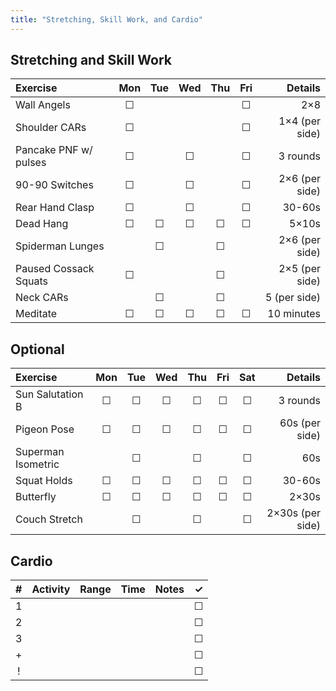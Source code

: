 ```yaml
---
title: "Stretching, Skill Work, and Cardio"
---
```


## Stretching and Skill Work

| Exercise                  | Mon | Tue | Wed | Thu | Fri | Details                   |
|:------------|:-:|:-:|:-:|:-:|:-:|----------:|
| Wall Angels               | ☐   |     |     |     | ☐   | 2×8                       |
| Shoulder CARs             | ☐   |     |     |     | ☐   | 1×4 (per side)            |
| Pancake PNF w/ pulses     | ☐   |     | ☐   |     | ☐   | 3 rounds                  |
| 90-90 Switches            | ☐   |     | ☐   |     | ☐   | 2×6 (per side)            |
| Rear Hand Clasp           | ☐   |     | ☐   |     | ☐   | 30-60s                    |
| Dead Hang                 | ☐   | ☐   | ☐   | ☐   | ☐   | 5×10s                     |
| Spiderman Lunges          |     | ☐   |     | ☐   |     | 2×6 (per side)            |
| Paused Cossack Squats     | ☐   |     |     | ☐   |     | 2×5 (per side)            |
| Neck CARs                 |     | ☐   |     | ☐   |     | 5 (per side)              |
| Meditate                  | ☐   | ☐   | ☐   | ☐   | ☐   | 10 minutes                |

## Optional

| Exercise                  | Mon | Tue | Wed | Thu | Fri | Sat | Details                   |
|:------------|:-:|:-:|:-:|:-:|:-:|:-:|----------:|
| Sun Salutation B          | ☐   | ☐   | ☐   | ☐   | ☐   | ☐   | 3 rounds                  |
| Pigeon Pose               | ☐   | ☐   | ☐   | ☐   | ☐   | ☐   | 60s (per side)            |
| Superman Isometric        |     | ☐   |     | ☐   |     | ☐   | 60s                       |
| Squat Holds               | ☐   | ☐   | ☐   | ☐   | ☐   | ☐   | 30-60s                    |
| Butterfly                 | ☐   | ☐   | ☐   | ☐   | ☐   | ☐   | 2×30s                     |
| Couch Stretch             |     | ☐   |     | ☐   |     | ☐   | 2×30s (per side)          |

## Cardio

| # | Activity      | Range | Time  | Notes                               | ✓ |
|:-:|:--------------|:------|:------|:------------------------------------|:-:|
| 1 |               |       |       |                                     | ☐ |
| 2 |               |       |       |                                     | ☐ |
| 3 |               |       |       |                                     | ☐ |
| + |               |       |       |                                     | ☐ |
| ! |               |       |       |                                     | ☐ |
